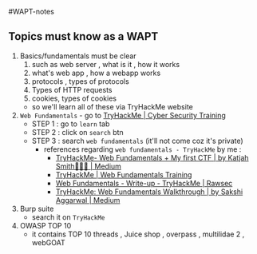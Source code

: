 #WAPT-notes

## Topics must know as a WAPT
1) Basics/fundamentals must be clear
	1) such as web server , what is it , how it works
	2) what's web app , how a webapp works
	3) protocols , types of protocols
	4) Types of HTTP requests
	5) cookies, types of cookies
	- so we'll learn all of these via TryHackMe website
2) `Web Fundamentals` - go to [TryHackMe | Cyber Security Training](https://tryhackme.com/)
	- STEP 1 : go to `learn` tab
	- STEP 2 : click on `search` btn
	- STEP 3 : search `web fundamentals` (it'll not come coz it's private)
		- references regarding `web fundamentals - TryHackMe` by me : 
			- [TryHackMe- Web Fundamentals + My first CTF | by Katjah Smith👩🏽‍💻 | Medium](https://katjah-smith.medium.com/tryhackme-web-fundamentals-my-first-ctf-a9b197f234df)
			- [TryHackMe | Web Fundamentals Training](https://tryhackme.com/path/outline/web)
			- [Web Fundamentals - Write-up - TryHackMe | Rawsec](https://blog.raw.pm/en/TryHackMe-Web-Fundamentals-write-up/)
			- [TryHackMe: Web Fundamentals Walkthrough | by Sakshi Aggarwal | Medium](https://sakshiaggarwal0502.medium.com/tryhackme-web-fundamentals-walkthrough-d2a65dc045be)
3) Burp suite
	- search it on `TryHackMe`
4) OWASP TOP 10
	- it contains TOP 10 threads , Juice shop , overpass , multilidae 2 , webGOAT